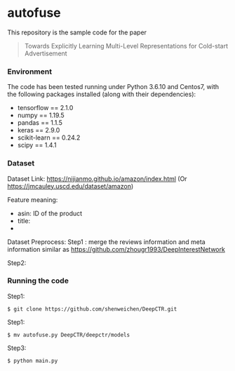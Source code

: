 # autofuse
This repository is the sample code for the paper
> Towards Explicitly Learning Multi-Level Representations for Cold-start Advertisement

### Environment
The code has been tested running under Python 3.6.10 and Centos7, with the following packages installed (along with their dependencies):
- tensorflow == 2.1.0
- numpy == 1.19.5
- pandas == 1.1.5
- keras == 2.9.0
- scikit-learn == 0.24.2
- scipy == 1.4.1

### Dataset
Dataset Link: https://nijianmo.github.io/amazon/index.html (Or https://jmcauley.uscd.edu/dataset/amazon)

Feature meaning:
- asin: ID of the product
- title:
- 
Dataset Preprocess:
Step1 : merge the reviews information and meta information similar as https://github.com/zhougr1993/DeepInterestNetwork 

Step2: 

### Running the code
Step1: 
```
$ git clone https://github.com/shenweichen/DeepCTR.git 
```

Step1: 
```
$ mv autofuse.py DeepCTR/deepctr/models
```

Step3:
```
$ python main.py
```
